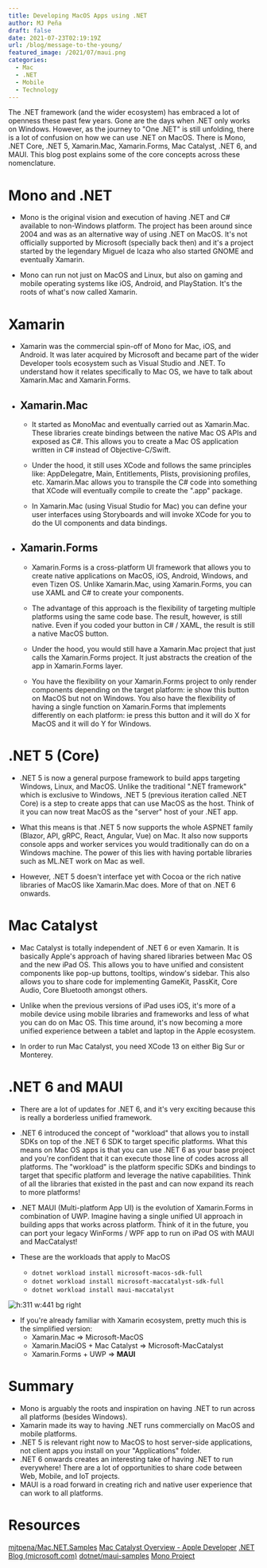 ```yaml
---
title: Developing MacOS Apps using .NET
author: MJ Peña
draft: false
date: 2021-07-23T02:19:19Z
url: /blog/message-to-the-young/
featured_image: /2021/07/maui.png
categories:
  - Mac
  - .NET
  - Mobile
  - Technology
---
```


The .NET framework (and the wider ecosystem) has embraced a lot of openness these past few years. Gone are the days when .NET only works on Windows. However, as the journey to "One .NET" is still unfolding, there is a lot of confusion on how we can use .NET on MacOS. There is Mono, .NET Core, .NET 5, Xamarin.Mac, Xamarin.Forms, Mac Catalyst, .NET 6, and MAUI. This blog post explains some of the core concepts across these nomenclature.

# Mono and .NET

- Mono is the original vision and execution of having .NET and C# available to non-Windows platform. The project has been around since 2004 and was as an alternative way of using .NET on MacOS. It's not officially supported by Microsoft (specially back then) and it's a project started by the legendary Miguel de Icaza who also started GNOME and eventually Xamarin.

- Mono can run not just on MacOS and Linux, but also on gaming and mobile operating systems like iOS, Android, and PlayStation. It's the roots of what's now called Xamarin.

# Xamarin

- Xamarin was the commercial spin-off of Mono for Mac, iOS, and Android. It was later acquired by Microsoft and became part of the wider Developer tools ecosystem such as Visual Studio and .NET. To understand how it relates specifically to Mac OS, we have to talk about Xamarin.Mac and Xamarin.Forms.
- ## Xamarin.Mac

  - It started as MonoMac and eventually carried out as Xamarin.Mac. These libraries create bindings between the native Mac OS APIs and exposed as C#. This allows you to create a Mac OS application written in C# instead of Objective-C/Swift.

  - Under the hood, it still uses XCode and follows the same principles like: AppDelegatre, Main, Entitlements, Plists, provisioning profiles, etc. Xamarin.Mac allows you to transpile the C# code into something that XCode will eventually compile to create the ".app" package.

  - In Xamarin.Mac (using Visual Studio for Mac) you can define your user interfaces using Storyboards and will invoke XCode for you to do the UI components and data bindings.

- ## Xamarin.Forms

  - Xamarin.Forms is a cross-platform UI framework that allows you to create native applications on MacOS, iOS, Android, Windows, and even Tizen OS. Unlike Xamarin.Mac, using Xamarin.Forms, you can use XAML and C# to create your components.

  - The advantage of this approach is the flexibility of targeting multiple platforms using the same code base. The result, however, is still native. Even if you coded your button in C# / XAML, the result is still a native MacOS button.

  - Under the hood, you would still have a Xamarin.Mac project that just calls the Xamarin.Forms project. It just abstracts the creation of the app in Xamarin.Forms layer.

  - You have the flexibility on your Xamarin.Forms project to only render components depending on the target platform: ie show this button on MacOS but not on Windows. You also have the flexibility of having a single function on Xamarin.Forms that implements differently on each platform: ie press this button and it will do X for MacOS and it will do Y for Windows.

# .NET 5 (Core)

- .NET 5 is now a general purpose framework to build apps targeting Windows, Linux, and MacOS. Unlike the traditional ".NET framework" which is exclusive to Windows, .NET 5 (previous iteration called .NET Core) is a step to create apps that can use MacOS as the host. Think of it you can now treat MacOS as the "server" host of your .NET app.

- What this means is that .NET 5 now supports the whole ASPNET family (Blazor, API, gRPC, React, Angular, Vue) on Mac. It also now supports console apps and worker services you would traditionally can do on a Windows machine. The power of this lies with having portable libraries such as ML.NET work on Mac as well.

- However, .NET 5 doesn't interface yet with Cocoa or the rich native libraries of MacOS like Xamarin.Mac does. More of that on .NET 6 onwards.

# Mac Catalyst

- Mac Catalyst is totally independent of .NET 6 or even Xamarin. It is basically Apple's approach of having shared libraries between Mac OS and the new iPad OS. This allows you to have unified and consistent components like pop-up buttons, tooltips, window's sidebar. This also allows you to share code for implementing GameKit, PassKit, Core Audio, Core Bluetooth amongst others.

- Unlike when the previous versions of iPad uses iOS, it's more of a mobile device using mobile libraries and frameworks and less of what you can do on Mac OS. This time around, it's now becoming a more unified experience between a tablet and laptop in the Apple ecosystem.

- In order to run Mac Catalyst, you need XCode 13 on either Big Sur or Monterey.

# .NET 6 and MAUI

- There are a lot of updates for .NET 6, and it's very exciting because this is really a borderless unified framework.

- .NET 6 introduced the concept of "workload" that allows you to install SDKs on top of the .NET 6 SDK to target specific platforms. What this means on Mac OS apps is that you can use .NET 6 as your base project and you're confident that it can execute those line of codes across all platforms. The "workload" is the platform specific SDKs and bindings to target that specific platform and leverage the native capabilities. Think of all the libraries that existed in the past and can now expand its reach to more platforms!

- .NET MAUI (Multi-platform App UI) is the evolution of Xamarin.Forms in combination of UWP. Imagine having a single unified UI approach in building apps that works across platform. Think of it in the future, you can port your legacy WinForms / WPF app to run on iPad OS with MAUI and MacCatalyst!

- These are the workloads that apply to MacOS
  - `dotnet workload install microsoft-macos-sdk-full`
  - `dotnet workload install microsoft-maccatalyst-sdk-full`
  - `dotnet workload install maui-maccatalyst`

![h:311 w:441 bg right](/2021/07/maui.png)

- If you're already familiar with Xamarin ecosystem, pretty much this is the simplified version:
  - Xamarin.Mac => Microsoft-MacOS
  - Xamarin.MaciOS + Mac Catalyst => Microsoft-MacCatalyst
  - Xamarin.Forms + UWP => **MAUI**

# Summary

- Mono is arguably the roots and inspiration on having .NET to run across all platforms (besides Windows).
- Xamarin made its way to having .NET runs commercially on MacOS and mobile platforms.
- .NET 5 is relevant right now to MacOS to host server-side applications, not client apps you install on your "Applications" folder.
- .NET 6 onwards creates an interesting take of having .NET to run everywhere! There are a lot of opportunities to share code between Web, Mobile, and IoT projects.
- MAUI is a road forward in creating rich and native user experience that can work to all platforms.

# Resources

[mjtpena/Mac.NET.Samples](https://github.com/mjtpena/Mac.NET.Samples)
[Mac Catalyst Overview - Apple Developer](https://developer.apple.com/mac-catalyst/)
[.NET Blog (microsoft.com)](https://devblogs.microsoft.com/dotnet/)
[dotnet/maui-samples](https://github.com/dotnet/maui-samples)
[Mono Project](https://www.mono-project.com/)
